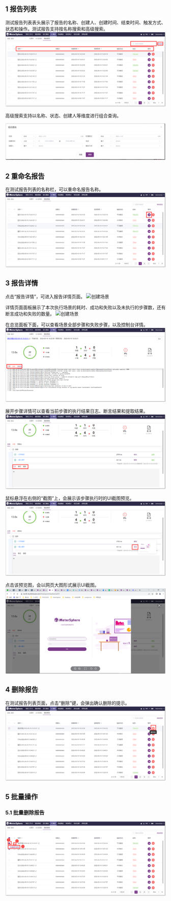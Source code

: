 ## 1 报告列表
测试报告列表表头展示了报告的名称、创建人、创建时间、结束时间、触发方式、状态和操作。测试报告支持按名称搜索和高级搜索。
![创建场景](../../img/ui_test/测试报告1.png) 

高级搜索支持以名称、状态、创建人等维度进行组合查询。

![创建场景](../../img/ui_test/测试报告2.png) 

## 2 重命名报告
在测试报告列表的名称栏，可以重命名报告名称。
![创建场景](../../img/ui_test/测试报告3.png) 

## 3 报告详情
点击“报告详情”，可进入报告详情页面。
![创建场景](../../img/ui_test/测试报告4.png) 

详情页面面板展示了本次执行场景的耗时、成功和失败以及未执行的步骤数，还有断言成功和失败的数量。
![创建场景](../../img/ui_test/测试报告5.png) 

在总览面板下面，可以查看场景全部步骤和失败步骤，以及控制台详情。
![创建场景](../../img/ui_test/测试报告6.png) 

展开步骤详情可以查看当前步骤的执行结果日志、断言结果和提取结果。
![创建场景](../../img/ui_test/测试报告7.png) 

鼠标悬浮在右侧的“截图”上，会展示该步骤执行时的UI截图预览。
![创建场景](../../img/ui_test/测试报告8.png) 

点击该预览图，会以网页大图形式展示UI截图。
![创建场景](../../img/ui_test/测试报告9.png) 

## 4 删除报告
在测试报告列表页面，点击“删除”键，会弹出确认删除的提示。
![创建场景](../../img/ui_test/测试报告10.png) 

## 5 批量操作
### 5.1 批量删除报告

![创建场景](../../img/ui_test/测试报告11.png) 